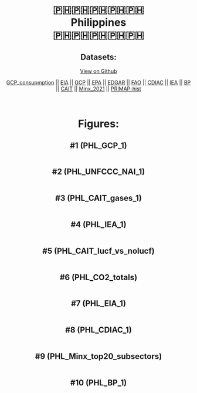 
<center>
<h1 align="center">
🇵🇭🇵🇭🇵🇭🇵🇭🇵🇭
<br>
Philippines
<br>
🇵🇭🇵🇭🇵🇭🇵🇭🇵🇭
</h1>
<h2>Datasets:</h2>
<p><a href="https://github.com/dquintani/GreenhouseData/tree/master/country_data/PHL_Philippines/data">View on Github</a>
<br></p><p><a href="data/PHL_GCP_consupmption.csv">GCP_consupmption</a> || <a href="data/PHL_EIA.csv">EIA</a> || <a href="data/PHL_GCP.csv">GCP</a> || <a href="data/PHL_EPA.csv">EPA</a> || <a href="data/PHL_EDGAR.csv">EDGAR</a> || <a href="data/PHL_FAO.csv">FAO</a> || <a href="data/PHL_CDIAC.csv">CDIAC</a> || <a href="data/PHL_IEA.csv">IEA</a> || <a href="data/PHL_BP.csv">BP</a> || <a href="data/PHL_CAIT.csv">CAIT</a> || <a href="data/PHL_Minx_2021.csv">Minx_2021</a> || <a href="data/PHL_PRIMAP-hist.csv">PRIMAP-hist</a></p><p><br></p>
<h1>Figures:</h1><h2>#1 (PHL_GCP_1)</h2>
<p><img alt="" src="figures/PHL_GCP_1.png" /></p><h2>#2 (PHL_UNFCCC_NAI_1)</h2>
<p><img alt="" src="figures/PHL_UNFCCC_NAI_1.png" /></p><h2>#3 (PHL_CAIT_gases_1)</h2>
<p><img alt="" src="figures/PHL_CAIT_gases_1.png" /></p><h2>#4 (PHL_IEA_1)</h2>
<p><img alt="" src="figures/PHL_IEA_1.png" /></p><h2>#5 (PHL_CAIT_lucf_vs_nolucf)</h2>
<p><img alt="" src="figures/PHL_CAIT_lucf_vs_nolucf.png" /></p><h2>#6 (PHL_CO2_totals)</h2>
<p><img alt="" src="figures/PHL_CO2_totals.png" /></p><h2>#7 (PHL_EIA_1)</h2>
<p><img alt="" src="figures/PHL_EIA_1.png" /></p><h2>#8 (PHL_CDIAC_1)</h2>
<p><img alt="" src="figures/PHL_CDIAC_1.png" /></p><h2>#9 (PHL_Minx_top20_subsectors)</h2>
<p><img alt="" src="figures/PHL_Minx_top20_subsectors.png" /></p><h2>#10 (PHL_BP_1)</h2>
<p><img alt="" src="figures/PHL_BP_1.png" /></p>